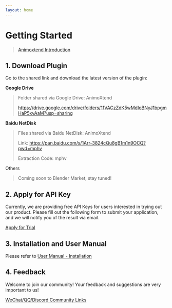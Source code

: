 ```yaml
---
layout: home
---
```


# Getting Started

> [Animoxtend Introduction](https://enormous-voice-30d.notion.site/1-175ec1cf5e3e8026978ef12aa961a190)

## 1. Download Plugin

Go to the shared link and download the latest version of the plugin:

**Google Drive**

> Folder shared via Google Drive: AnimoXtend
>
> <https://drive.google.com/drive/folders/11VACzZdK5wMdIoBNyJ1bpgmHaP5xvAaM?usp=sharing>

**Baidu NetDisk**

> Files shared via Baidu NetDisk: AnimoXtend
>
> Link: <https://pan.baidu.com/s/1Arr-3824cQu8gB1m1n9OCQ?pwd=mphv>
>
> Extraction Code: mphv

Others

> Coming soon to Blender Market, stay tuned!

## 2. Apply for API Key

Currently, we are providing free API Keys for users interested in trying out our product. Please fill out the following form to submit your application, and we will notify you of the result via email.

[Apply for Trial](./_register.md)

## 3. Installation and User Manual

Please refer to [User Manual - Installation](https://carnelian-iberis-b26.notion.site/2-Installation-Guide-17d18220da0f8179958debea8002b3c1)

## 4. Feedback

Welcome to join our community! Your feedback and suggestions are very important to us!

[WeChat/QQ/Discord Community Links](https://carnelian-iberis-b26.notion.site/AnimoXtend-User-Manual-V1-0-0-17d18220da0f8071ac94e3c3664bc490)
